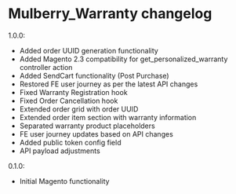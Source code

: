 Mulberry_Warranty changelog
========================

1.0.0:
- Added order UUID generation functionality
- Added Magento 2.3 compatibility for get_personalized_warranty controller action
- Added SendCart functionality (Post Purchase)
- Restored FE user journey as per the latest API changes
- Fixed Warranty Registration hook
- Fixed Order Cancellation hook
- Extended order grid with order UUID
- Extended order item section with warranty information
- Separated warranty product placeholders
- FE user journey updates based on API changes
- Added public token config field
- API payload adjustments

0.1.0:
- Initial Magento functionality
